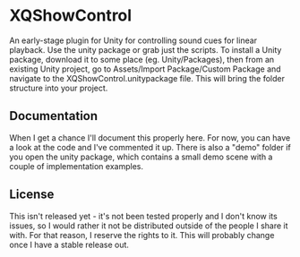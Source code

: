 # XQShowControl
An early-stage plugin for Unity for controlling sound cues for linear playback. Use the unity package or grab just the scripts. To install a Unity package, download it to some place (eg. Unity/Packages), then from an existing Unity project, go to Assets/Import Package/Custom Package and navigate to the XQShowControl.unitypackage file. This will bring the folder structure into your project.

## Documentation
When I get a chance I'll document this properly here. For now, you can have a look at the code and I've commented it up. There is also a "demo" folder if you open the unity package, which contains a small demo scene with a couple of implementation examples.

## License
This isn't released yet - it's not been tested properly and I don't know its issues, so I would rather it not be distributed outside of the people I share it with. For that reason, I reserve the rights to it. This will probably change once I have a stable release out.